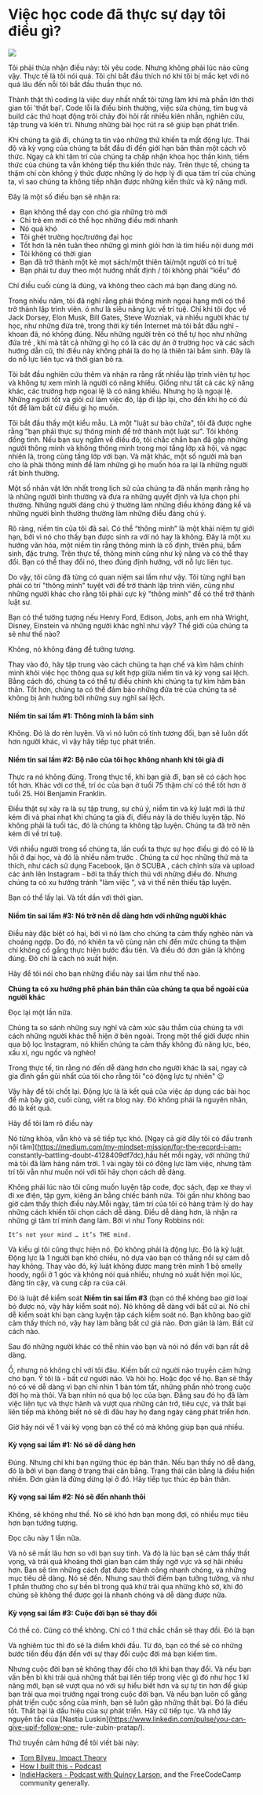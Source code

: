 
# Việc học code đã thực sự dạy tôi điều gì?

![](https://cdn-images-1.medium.com/max/1600/0*J2JVXY9dAT4Hg3hN)

Tôi phải thừa nhận điều này: tôi yêu code. Nhưng không phải lúc nào cũng vậy. Thực tế là tôi nói quá. Tôi chỉ bắt đầu thích nó khi tôi bị mắc kẹt với nó quá lâu đến nỗi tôi bắt đầu thuần thục nó.

Thành thật thì coding là việc duy nhất nhất tôi từng làm khi mà phần lớn thời gian tôi 'thất bại'. Code lỗi là điều bình thường, việc sửa chúng, tìm bug và build các thứ hoạt động trôi chảy đòi hỏi rất nhiều kiên nhẫn, nghiên cứu, tập trung và kiên trì. Nhưng những bài học rút ra sẽ giúp bạn phát triển.

Khi chúng ta già đi, chúng ta tin vào những thứ khiến ta mất động lực. Thái độ và kỳ vọng của chúng ta bắt đầu đi đến giới hạn bản thân một cách vô thức. Ngay cả khi tâm trí của chúng ta chấp nhận khoa học thần kinh, tiềm thức của chúng ta vẫn không tiếp thu kiến thức này. Trên thực tế, chúng ta thậm chí còn không ý thức được những lý do hợp lý đi qua tâm trí của chúng ta, vì sao chúng ta không tiếp nhận được những kiến thức và kỹ năng mới.  

Đây là một số điều bạn sẽ nhận ra: 

* Bạn không thể dạy con chó gìa những trò mới
* Chỉ trẻ em mới có thể học những điều mới nhanh
* Nó quá khó
* Tôi ghét trường học/trường đại học
* Tốt hơn là nên tuân theo những gì mình giỏi hơn là tìm hiểu nội dung mới
* Tôi không có thời gian
* Bạn đã trở thành một kẻ mọt sách/một thiên tài/một người có trí tuệ
* Bạn phải tư duy theo một hướng nhất định / tôi không phải "kiểu" đó

Chỉ điều cuối cùng là đúng, và không theo cách mà bạn đang dùng nó.  


Trong nhiều năm, tôi đã nghĩ rằng phải thông minh ngoại hạng mới có thể trở thành lập trình viên. ó như là siêu năng lực về trí tuệ. Chỉ khi tôi đọc về Jack Dorsey, Elon Musk, Bill Gates, Steve Wozniak, và nhiều người khác tự học, như những đứa trẻ, trong thời kỳ tiền Internet mà tôi bắt đầu nghĩ - khoan đã, nó không đúng. Nếu những người trên có thể tự học như những đứa trẻ , khi mà tất cả những gì họ có là các dự án ở trường học và các sách hướng dẫn cũ, thì điều này không phải là do họ là thiên tài bẩm sinh. Đây là do nỗ lực liên tục và thời gian bỏ ra.  

Tôi bắt đầu nghiên cứu thêm và nhận ra rằng rất nhiều lập trình viên tự học và không tự xem mình là người có năng khiếu. Giống như tất cả các kỹ năng khác, các trường hợp ngoại lệ là có năng khiếu. Nhưng họ là ngoại lệ. Những người tốt và giỏi cứ làm việc đó, lặp đi lặp lại, cho đến khi họ có đủ tốt để làm bất cứ điều gì họ muốn.  

Tôi bắt đầu thấy một kiểu mẫu. Là một "luật sư bào chữa", tôi đã được nghe rằng "bạn phải thực sự thông minh để trở thành một luật sư". Tôi không đồng tình. Nếu bạn suy ngẫm về điều đó, tôi chắc chắn bạn đã gặp những người thông minh và không thông minh trong mọi tầng lớp xã hội, và ngạc nhiên là, trong cùng tầng lớp với bạn. Và mặt khác, một số người mà bạn cho là phải thông minh để làm những gì họ muốn hóa ra lại là những người rất bình thường.  

Một số nhân vật lớn nhất trong lịch sử của chúng ta đã nhấn mạnh rằng họ là những người bình thường và đưa ra những quyết định và lựa chọn phi thường. Những người đáng chú ý thường làm những điều không đáng kể và những người bình thường thường làm những điều đáng chú ý.  

Rõ ràng, niềm tin của tôi đã sai. Có thể “thông minh” là một khái niệm tự giới hạn, bởi vì nó cho thấy bạn được sinh ra với nó hay là không. Đây là một xu hướng văn hóa, một niềm tin rằng thông minh là cố định, thiên phú, bẩm sinh, đặc trưng. Trên thực tế, thông minh cũng như kỹ năng và có thể thay đổi. Bạn có thể thay đổi nó, theo đúng định hướng, với nỗ lực liên tục.  

Do vậy, tôi cũng đã từng có quan niệm sai lầm như vậy. Tôi từng nghĩ bạn phải có trí "thông minh" tuyệt vời để trở thành lập trình viên, cũng như những người khác cho rằng tôi phải cực kỳ "thông minh" để có thể trở thành luật sư.  

Bạn có thể tưởng tượng nếu Henry Ford, Edison, Jobs, anh em nhà Wright, Disney, Einstein và những người khác nghĩ như vậy? Thế giới của chúng ta sẽ như thế nào?  

Không, nó không đáng để tưởng tượng.  

Thay vào đó, hãy tập trung vào cách chúng ta hạn chế và kìm hãm chính mình khỏi việc học thông qua sự kết hợp giữa niềm tin và kỳ vọng sai lệch. Bằng cách đó, chúng ta có thể tự điều chỉnh khi chúng ta tự kìm hãm bản thân. Tốt hơn, chúng ta có thể đảm bảo những đứa trẻ của chúng ta sẽ không bị ảnh hưởng bởi những suy nghĩ sai lệch.
#### Niềm tin sai lầm #1: Thông minh là bẩm sinh  

Không. Đó là do rèn luyện. Và vì nó luôn có tính tương đối, bạn sẽ luôn dốt hơn người khác, vì vậy hãy tiếp tục phát triển.  

#### Niềm tin sai lầm #2: Bộ não của tôi học không nhanh khi tôi già đi  

Thực ra nó không đúng. Trong thực tế, khi bạn già đi, bạn sẽ có cách học tốt hơn. Khác với cơ thể, trí óc của bạn ở tuổi 75 thậm chí có thể tốt hơn ở tuổi 25. Hỏi Benjamin Franklin.  

Điều thật sự xảy ra là sự tập trung, sự chú ý, niềm tin và kỷ luật mới là thứ kém đi và phai nhạt khi chúng ta già đi, điều này là do thiếu luyện tập. Nó không phải là tuổi tác, đó là chúng ta không tập luyện. Chúng ta đã trở nên kém đi về trí tuệ.  

Với nhiều người trong số chúng ta, lần cuối ta thực sự học điều gì đó có lẽ là hồi ở đại học, và đó là nhiều năm trước . Chúng ta cứ học những thứ mà ta thích, như cách sử dụng Facebook, lặn ở SCUBA  , cách chỉnh sửa và upload các ảnh lên Instagram - bởi ta thấy thích thú với những điều đó. Nhưng chúng ta có xu hướng tránh "làm việc ", và vì thế nên thiếu tập luyện.  

Bạn có thể lấy lại. Và tốt dần với thời gian.  


#### Niềm tin sai lầm #3: Nó trở nên dễ dàng hơn với những người khác  

Điều này đặc biệt có hại, bởi vì nó làm cho chúng ta cảm thấy nghèo nàn và choáng ngợp. Do đó, nó khiên ta vô cùng nản chí đến mức chúng ta thậm chí không cố gắng thực hiện bước đầu tiên. Và điều đó đơn giản là không đúng. Đó chỉ là cách nó xuất hiện.  

Hãy để tôi nói cho bạn những điều này sai lầm như thế nào.  

**Chúng ta có xu hướng phê phán bản thân của chúng ta qua bề ngoài của người khác**  

Đọc lại một lần nữa.  

Chúng ta so sánh những suy nghĩ và cảm xúc sâu thẳm của chúng ta với cách những người khác thể hiện ở bên ngoài. Trong một thế giới được nhìn qua bộ lọc Instagram, nó khiến chúng ta cảm thấy không đủ năng lực, béo, xấu xí, ngu ngốc và nghèo!  

Trong thực tế, tin rằng nó đến dễ dàng hơn cho người khác là sai, ngay cả gia đình gần gũi nhất của tôi cho rằng tôi "có động lực tự nhiên" 😉  

Vậy hãy để tôi chốt lại. Động lực là là kết quả của việc áp dụng các bài học để mà bây giờ, cuối cùng, viết ra blog này. Đó không phải là nguyên nhân, đó là kết quả.  

Hãy để tôi làm rõ điều này  


Nó từng khóa, vẫn khó và sẽ tiếp tục khó. [Ngay cả giờ đây tôi có đấu tranh nội tâm](https://medium.com/my-mindset-mission/for-the-record-i-am-
constantly-battling-doubt-4128409df7dc),hầu hết mỗi ngày, với những thứ mà tôi đã làm hàng năm trời. 1 vài ngày tôi có động lực làm việc, nhưng tâm trí tôi vẫn như muốn nói với tôi hãy chọn cách dễ dàng.    

Không phải lúc nào tôi cũng muốn luyện tập code, đọc sách, đạp xe thay vì đi xe điện, tập gym, kiêng ăn bằng chiếc bánh nữa. Tôi gần như không bao giờ cảm thấy thích điều này.Mỗi ngày, tâm trí của tôi có hàng trăm lý do hay những cách khiến tôi chọn cách dễ dàng. Điều dễ dàng hơn, là nhận ra những gì tâm trí mình đang làm. Bởi vì như Tony Robbins nói:  

```
It’s not your mind … it’s THE mind.
```

Và kiểu gì tôi cũng thực hiện nó. Đó không phải là động lực. Đó là kỷ luật. Động lực là 1 người bạn khó chiều, nó dựa vào bạn có thằng nổi sự cám dỗ hay không. Thay vào đó, kỷ luật không được mang trên mình 1 bộ smelly hoody, ngồi ở 1 góc và không nói quá nhiều, nhưng nó xuất hiện mọi lúc, đáng tin cậy, và cung cấp ra của cải.  

Đó là luật để kiểm soát **Niềm tin sai lầm #3** (bạn có thể không bao giờ loại bỏ được nó, vậy hãy kiểm soát nó). Nó không dễ dàng với bất cứ ai. Nó chỉ dễ kiểm soát khi bạn càng luyện tập cách kiểm soát nó. Bạn không bao giờ cảm thấy thích nó, vậy hay làm bằng bất cứ giá nào. Đơn giản là làm. Bất cứ cách nào.  

Sau đó những người khác có thể nhìn vào bạn và nói nó đến với bạn rất dễ dàng.

Ồ, nhưng nó không chỉ với tôi đâu. Kiếm bất cứ người  nào truyền cảm hứng cho bạn. Ý tôi là - bất cứ người nào. Và hỏi họ. Hoặc đọc về họ. Bạn sẽ thấy nó có vẻ dễ dàng vì bạn chỉ nhìn  1 bản tóm tắt, những phần nhỏ trong cuộc đời họ mà thôi. Và bạn nhìn nó qua bộ lọc của bạn. Đằng sau đó họ đã làm việc liên tục và thực hành và  vượt qua những cản trở, tiêu cực, và thất bại liên tiếp  mà không biết nó sẽ đi đâu hay  họ đang  ngày càng phát triển hơn.  

Giờ hãy nói về 1 vài kỳ vọng bạn có thể có mà không giúp bạn quá nhiều.  
#### Kỳ vọng sai lầm #1: Nó sẽ dễ dàng hơn  

Đúng. Nhưng chỉ khi bạn ngừng thúc ép bản thân. Nếu bạn thấy nó dễ dàng, đó là bởi vì bạn  đang ở trạng thái cân bằng. Trạng thái cân bằng là điều hiển nhiên. Đơn giản là đừng dừng lại ở đó. Hãy tiếp tục thúc ép bản thân.  


#### Kỳ vọng sai lầm #2: Nó sẽ đến nhanh thôi  

Không, sẽ không như thế. Nó sẽ khó hơn bạn mong đợi, có nhiều mục tiêu hơn bạn tưởng tượng.  

Đọc câu này 1 lần nữa.  

Và nó sẽ mất lâu hơn so với bạn suy tính. Và đó là lúc bạn sẽ cảm thấy thất vọng, và trải quả khoảng thời gian bạn cảm thấy ngờ vực và sợ hãi nhiều hơn. Bạn sẽ tìm những cách đạt được thành công nhanh chóng, và những mục tiêu dễ dàng. Nó sẽ đến. Nhưng sau thời điểm bạn tưởng tưởng, và như 1 phần thưởng cho sự bền bỉ trong quá khứ trải qua những khỏ sở, khi đó chúng sẽ không thể được gọi là nhanh chóng và dễ dàng được nữa.  

#### Kỳ vọng sai lầm #3: Cuộc đời bạn sẽ thay đổi  

Có thể có. Cũng có thể không. Chỉ có 1 thứ chắc chắn sẽ thay đổi. Đó là bạn  

Và nghiêm túc thì đó sẽ là điểm khởi đầu. Từ đó, bạn có thế sẽ có những bước tiến đều đặn đến với sự thay đổi cuộc đời mà bạn kiếm tìm.  

Nhưng cuộc đời bạn sẽ không thay đổi cho tới khi bạn thay đổi. Và nếu bạn vấn bền bì khi trải quả những thất bại liên tiếp trong việc gì đó như học 1 kĩ năng mới, bạn sẽ  vượt qua nó với sự hiểu biết hơn và sự tự tin hơn để giúp bạn trải qua mọi trướng ngại trong cuộc đời bạn. Và nếu bạn luôn cố gắng phát triển cuộc sống của mình, bạn sẽ luôn gặp những thất bại. Đó là điều tốt. Thất bại là dấu hiệu của sự phát triển. Hãy cữ tiếp tục. Và nhớ lấy nguyên tắc của [Nastia Luskin](https://www.linkedin.com/pulse/you-can-give-upif-follow-one-
rule-zubin-pratap/).  

Thứ truyền cảm hứng để tôi viết bài này:

  * [Tom Bilyeu, Impact Theory](https://impacttheory.com)
  * [How I built this - Podcast](https://www.npr.org/podcasts/510313/how-i-built-this)
  * [IndieHackers - Podcast with Quincy Larson,](https://www.indiehackers.com/podcast/056-quincy-larson-of-freecodecamp) and the FreeCodeCamp community generally.


